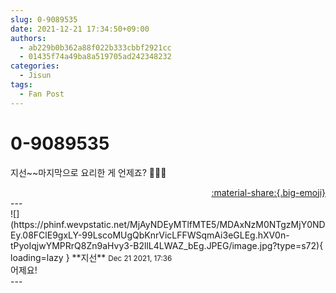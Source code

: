 ```yaml
---
slug: 0-9089535
date: 2021-12-21 17:34:50+09:00
authors:
  - ab229b0b362a88f022b333cbbf2921cc
  - 01435f74a49ba8a519705ad242348232
categories:
  - Jisun
tags:
  - Fan Post
---
```


# 0-9089535

<div class="post-container" markdown="1">
<div class="content-container md-sidebar__scrollwrap" markdown="1">

지선~~마지막으로 요리한 게 언제죠? 👩🍳🍙

</div>
</div>

<div style="text-align: right;" markdown="1">
<a href="https://weverse.io/fromis9/fanpost/0-9089535" style="text-align: right;">:material-share:{.big-emoji}</a>
</div>
---

<div class="comments-container md-sidebar__scrollwrap" markdown="1">
<div class="comment" markdown="1">
<div class='id-container' markdown="1">
![](https://phinf.wevpstatic.net/MjAyNDEyMTlfMTE5/MDAxNzM0NTgzMjY0NDEy.08FClE9gxLY-99LscoMUgQbKnrVicLFFWSqmAi3eGLEg.hXV0n-tPyoIqjwYMPRrQ8Zn9aHvy3-B2llL4LWAZ_bEg.JPEG/image.jpg?type=s72){ loading=lazy }
**<span class="artist">지선</span>** <small>Dec 21 2021, 17:36</small><br>
</div>
<div class='comment-body' markdown="1">
어제요!
</div>
</div>
</div>
---
